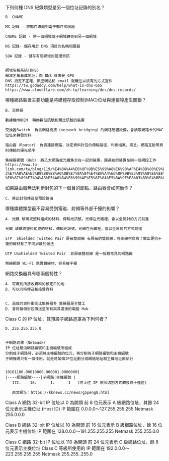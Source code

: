 下列何種 DNS 紀錄類型是另一個位址記錄的別名？
```
B  CNAME
```
```
MX 記錄 - 將郵件導向到電子郵件伺服器

CNAME 記錄 - 將一個網域或子網域轉寄到另一個網域

NS 記錄- 儲存用於 DNS 項目的名稱伺服器

SOA 記錄 - 儲存有關網域的管理資訊


網域名稱系統(DNS)
網域名稱看成地址，而 DNS 就像是 GPS
DNS 設定不正確，那麼網站和 email 就無法以該有的方式運作
https://tw.godaddy.com/help/what-is-dns-665
https://www.cloudflare.com/zh-tw/learning/dns/dns-records/
```


哪種網路裝置主要功能是將媒體存取控制(MAC)位址與連接埠產生關聯？
```
B. 交換器
```

```
數據機MODEM  轉換數位訊號和類比訊號的裝置

交換器Switch  負責網路橋接（network bridging）的網路硬體設備，會讀取網路卡的MAC位址來轉發資料

路由器（Router） 負責連接網路，決定資料封包的傳輸路徑，判斷檔案、訊息、網路互動等資料傳輸的優先順序

集線器網關（Hub） 將乙太網路或光纖集合在一起的裝置，讓連結的裝置在同一個網段工作
https://www.tp-link.com/tw/blog/119/%E4%BA%A4%E6%8F%9B%E5%99%A8%E6%98%AF%E4%BB%80%E9%BA%BC-3%E7%A8%AE%E5%B8%B8%E8%A6%8B%E7%9A%84%E4%BA%A4%E6%8F%9B%E5%99%A8%E6%8E%A5%E6%B3%95-%E6%87%89%E7%94%A8%E5%A0%B4%E6%99%AF%E5%8F%8A%E5%8A%9F%E8%83%BD%E4%BB%8B%E7%B4%B9/
```
如果路由器無法判斷封包的下一個目的節點，路由器會如何動作？
```
C. 將此封包傳送至預設路由

```
哪種媒體類型最不容易受到電磁、射頻等外部干擾的影響？
```
A. 光纖 玻璃或塑料組成的材料，傳輸光訊號，光線在光纖裡，會以全反射的方式前進
```


```
光纖 玻璃或塑料組成的材料，傳輸光訊號，光線在光纖裡，會以全反射的方式前進

STP  Shielded Twisted Pair 屏蔽雙絞線 有屏蔽的雙絞線，各家線材商為了做出更抗干擾的線材有了不同屏蔽的做法
 
UTP Unshielded Twisted Pair  非屏蔽雙絞線 是一般最常見的網路線

無線網路 Wi-Fi 無實體線材，容易被干擾
```
網路交換器具有哪兩個特性？
```
A. 可識別所接收資料的預定目的地
B. 可以同時傳送和接受資料
```


```

C. 造成的資料衝突比集線器多 集線器是半雙工
D. 會將每個封包傳送至所有與其連接的電腦 Hub
```
Class C 的 IP 位址，其預設子網路遮罩為下列何者？


```
D. 255.255.255.0
```
```

子網路遮罩（Netmask）
IP 位址是由網路編號和主機編號所組成
分割成子網路時，必須將主機編號的位元，再分割為子網路編號和主機編號
子網掩碼只有一個作用，就是將某個IP位址劃分成網絡地址和主機地址兩部分


10101100.00010000.000001.00000001 
|----網路編號----|子網路|主機編號 | 
   172.    16.      1.      1   (將上述 IP 依照切割方式轉換成十進位)
   
   原文網址：https://kknews.cc/news/g5peng8.html
```


Class A 網路 
32-bit IP 位址以 0 為開頭 
前 8 位元表示 A 級網路位址，其餘 24 位元表示主機位址 (Host ID)
 IP 範圍在 0.0.0.0〜127.255.255.255
Netmask 255.0.0.0


Class B 網路
32-bit IP 位址以 10 為開頭
前 16 位元表示 B 級網路位址，餘 16 位元表示主機位址
IP 範圍在 128.0.0.0〜191.255.255.255
Netmask 255.255.0.0


Class C 網路 
32-bit IP 位址以 110 為開頭
前 24 位元表示 C 級網路位址，餘 8 位元表示主機位址
Class C 等級所使用的 IP 範圍在 192.0.0.0〜223.255.255.255
Netmask 255.255..255.0
```
